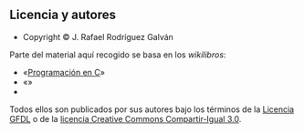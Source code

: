 ## Licencia y autores

- Copyright &copy; J. Rafael Rodríguez Galván

Parte del material aquí recogido se basa en los *wikilibros*:
- «[Programación en C](https://es.wikibooks.org/wiki/Programaci%C3%B3n_en_C)»
- «[]()»
-
Todos ellos son publicados por sus autores bajo los términos de la [Licencia GFDL](https://es.wikipedia.org/wiki/Licencia_de_documentaci%C3%B3n_libre_de_GNU) o de la [licencia Creative Commons Compartir-Igual 3.0](https://creativecommons.org/licenses/by-sa/3.0/deed.es).
